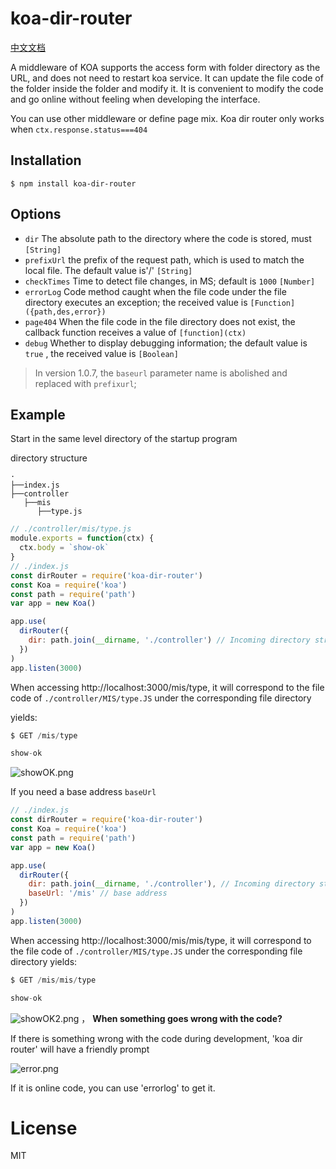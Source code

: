 # koa-dir-router

[中文文档](http://koadirrouter.yamjs.cn/Readme_cn)

A middleware of KOA supports the access form with folder directory as the URL, and does not need to restart koa service. It can update the file code of the folder inside the folder and modify it. It is convenient to modify the code and go online without feeling when developing the interface.

You can use other middleware or define page mix. Koa dir router only works when `ctx.response.status===404`

## Installation

```
$ npm install koa-dir-router
```

## Options

- `dir` The absolute path to the directory where the code is stored, must `[String]`
- `prefixUrl` the prefix of the request path, which is used to match the local file. The default value is'/' `[String]`
- `checkTimes` Time to detect file changes, in MS; default is `1000` `[Number]`
- `errorLog` Code method caught when the file code under the file directory executes an exception; the received value is `[Function]({path,des,error})`
- `page404` When the file code in the file directory does not exist, the callback function receives a value of `[function](ctx)`
- `debug` Whether to display debugging information; the default value is `true` , the received value is `[Boolean]`

> In version 1.0.7, the `baseurl` parameter name is abolished and replaced with `prefixurl`;

## Example

Start in the same level directory of the startup program

directory structure

```
·
├──index.js
├──controller
   ├──mis
      ├──type.js
```

```js
// ./controller/mis/type.js
module.exports = function(ctx) {
  ctx.body = `show-ok`
}
// ./index.js
const dirRouter = require('koa-dir-router')
const Koa = require('koa')
const path = require('path')
var app = new Koa()

app.use(
  dirRouter({
    dir: path.join(__dirname, './controller') // Incoming directory structure to access
  })
)
app.listen(3000)
```

When accessing http://localhost:3000/mis/type, it will correspond to the file code of `./controller/MIS/type.JS` under the corresponding file directory

yields:

```js
$ GET /mis/type

show-ok
```

![showOK.png](https://static.bestsloth.top/showOk.png)

If you need a base address `baseUrl`

```js
// ./index.js
const dirRouter = require('koa-dir-router')
const Koa = require('koa')
const path = require('path')
var app = new Koa()

app.use(
  dirRouter({
    dir: path.join(__dirname, './controller'), // Incoming directory structure to access
    baseUrl: '/mis' // base address
  })
)
app.listen(3000)
```

When accessing http://localhost:3000/mis/mis/type, it will correspond to the file code of `./controller/MIS/type.JS` under the corresponding file directory
yields:

```js
$ GET /mis/mis/type

show-ok
```

![showOK2.png](https://static.bestsloth.top/showOk2.png)
，
**When something goes wrong with the code?**

If there is something wrong with the code during development, 'koa dir router' will have a friendly prompt

![error.png](https://static.bestsloth.top/error.png)

If it is online code, you can use 'errorlog' to get it.

# License

MIT
